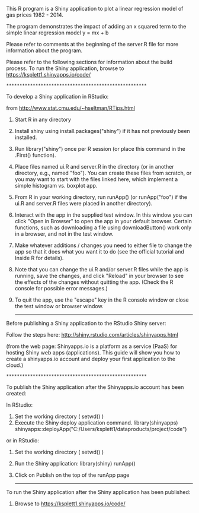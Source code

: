 
This R program is a Shiny application to plot a linear regression model of gas prices 1982 - 2014.

The program demonstrates the impact of adding an x squared term 
to the simple linear regression model y = mx + b

Please refer to comments at the beginning of the server.R file for more information about the program.

Please refer to the following sections for information about the build process. To run the Shiny application, browse to https://ksplett1.shinyapps.io/code/ 
  
    *****************************************************

To develop a Shiny application in RStudio:

from http://www.stat.cmu.edu/~hseltman/RTips.html

1. Start R in any directory
2. Install shiny using install.packages("shiny") if it has not previously been installed.
3. Run library("shiny") once per R session (or place this command in the .First() function).
4. Place files named ui.R and server.R in the directory (or in another directory, e.g., named "foo"). You can create these files from scratch, or you may want to start with the files linked here, which implement a simple histogram vs. boxplot app.
5. From R in your working directory, run runApp() (or runApp("foo") if the ui.R and server.R files were placed in another directory).
6. Interact with the app in the supplied test window. In this window you can click "Open in Browser" to open the app in your default browser. Certain functions, such as downloading a file using downloadButton() work only in a browser, and not in the test window.
7. Make whatever additions / changes you need to either file to change the app so that it does what you want it to do (see the official tutorial and Inside R for details).
8. Note that you can change the ui.R and/or server.R files while the app is running, save the changes, and click "Reload" in your browser to see the effects of the changes without quitting the app. (Check the R console for possible error messages.)
9. To quit the app, use the "escape" key in the R console window or close the test window or browser window.

    *****************************************************

Before publishing a Shiny application to the RStudio Shiny server:

Follow the steps here:
http://shiny.rstudio.com/articles/shinyapps.html

(from the web page: 
Shinyapps.io is a platform as a service (PaaS) for hosting Shiny web apps (applications). This guide will show you how to create a shinyapps.io account and deploy your first application to the cloud.)

    *****************************************************

To publish the Shiny application after the Shinyapps.io account has been created:

In RStudio:
1. Set the working directory  ( setwd() )
2. Execute the Shiny deploy application command.
library(shinyapps)
shinyapps::deployApp("C:/Users/ksplett1/dataproducts/project/code")

or in RStudio:
1. Set the working directory  ( setwd() )
2. Run the Shiny application:
library(shiny)
runApp()
3. Click on Publish on the top of the runApp page

    *****************************************************

To run the Shiny application after the Shiny application has been published:

1. Browse to https://ksplett1.shinyapps.io/code/ 
